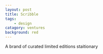 ```yaml
---
layout: post
title: Scribble
tags:
    - design
catagory: ventures
background: red
---
```




A brand of curated limited editions staitionary
 